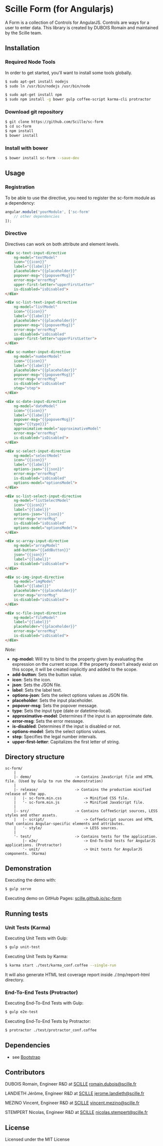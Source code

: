 # Scille Form (for Angularjs)

A Form is a collection of Controls for AngularJS. Controls are ways for a user to enter data. This library is created by DUBOIS Romain and maintained by the Scille team.


## Installation

### Required Node Tools

In order to get started, you'll want to install some tools globally.
```bash
$ sudo apt-get install nodejs
$ sudo ln /usr/bin/nodejs /usr/bin/node

$ sudo apt-get install npm
$ sudo npm install -g bower gulp coffee-script karma-cli protractor
```

### Download git repository

```bash
$ git clone https://github.com/Scille/sc-form
$ cd sc-form
$ npm install
$ bower install
```

### Install with bower

```bash
$ bower install sc-form --save-dev
```


## Usage

### Registration

To be able to use the directive, you need to register the sc-form module as a dependency:
```javascript
angular.module('yourModule', ['sc-form'
    // other dependencies
]);
```

### Directive

Directives can work on both attribute and element levels.
```html
<div sc-text-input-directive
    ng-model="textModel"
    icon="{{icon}}"
    label="{{label}}"
    placeholder="{{placeholder}}"
    popover-msg="{{popoverMsg}}"
    error-msg="errorMsg"
    upper-first-letter="upperFirstLetter"
    is-disabled="isDisabled">
</div>

<div sc-list-text-input-directive
    ng-model="listModel"
    icon="{{icon}}"
    label="{{label}}"
    placeholder="{{placeholder}}"
    popover-msg="{{popoverMsg}}"
    error-msg="errorMsg"
    is-disabled="isDisabled"
    upper-first-letter="upperFirstLetter">
</div>

<div sc-number-input-directive
    ng-model="numberModel"
    icon="{{icon}}"
    label="{{label}}"
    placeholder="{{placeholder}}"
    popover-msg="{{popoverMsg}}"
    error-msg="errorMsg"
    is-disabled="isDisabled"
    step="step">
</div>

<div sc-date-input-directive
    ng-model="dateModel"
    icon="{{icon}}"
    label="{{label}}"
    popover-msg="{{popoverMsg}}"
    type="{{type}}}"
    approximative-model="approximativeModel"
    error-msg="errorMsg"
    is-disabled="isDisabled">
</div>

<div sc-select-input-directive
    ng-model="selectModel"
    icon="{{icon}}"
    label="{{label}}"
    options-json="{{json}}"
    error-msg="errorMsg"
    is-disabled="isDisabled"
    options-model="optionsModel">
</div>

<div sc-list-select-input-directive
    ng-model="listSelectModel"
    icon="{{icon}}"
    label="{{label}}"
    options-json="{{json}}"
    error-msg="errorMsg"
    is-disabled="isDisabled"
    options-model="optionsModel">
</div>

<div sc-array-input-directive
    ng-model="arrayModel"
    add-button="{{addButton}}"
    json="{{json}}"
    label="{{label}}"
    is-disabled="isDisabled">
</div>

<div sc-img-input-directive
    ng-model="imgModel"
    label="{{label}}"
    placeholder="{{placeholder}}"
    error-msg="errorMsg"
    is-disabled="isDisabled">
</div>

<div sc-file-input-directive
    ng-model="fileModel"
    label="{{label}}"
    placeholder="{{placeholder}}"
    error-msg="errorMsg"
    is-disabled="isDisabled">
</div>
```

*Note:*
* **ng-model:** Will try to bind to the property given by evaluating the expression on the current scope. If the property doesn't already exist on this scope, it will be created implicitly and added to the scope.
* **add-button**: Sets the button value.
* **icon**: Sets the icon.
* **json**: Sets the JSON file.
* **label**: Sets the label text.
* **options-json**: Sets the select options values as JSON file.
* **placeholder**: Sets the input placeholder.
* **popover-msg**: Sets the popover message.
* **type**: Sets the input type (date or datetime-local).
* **approximative-model**: Determines if the input is an approximate date.
* **error-msg**: Sets the error message.
* **is-disabled**: Determines if the input is disabled or not.
* **options-model**: Sets the select options values.
* **step**: Specifies the legal number intervals.
* **upper-first-letter**: Capitalizes the first letter of string.

## Directory structure

```
sc-form/
    |
    |- demo/                    -> Contains JavaScript file and HTML file. (Used by Gulp to run the demonstration)
    |
    |- release/                 -> Contains the production minified release of the app.
    |   |- sc-form.min.css          -> Minified CSS file.
    |   '- sc-form.min.js           -> Minified JavaScript file.
    |
    |- src/                     -> Contains CoffeeScript sources, LESS styles and other assets.
    |   |- script/                  -> CoffeeScript sources and HTML that contains Angular-specific elements and attributes.
    |   '- style/                   -> LESS sources.
    |
    '- test/                    -> Contains tests for the application.
        |- e2e/                     -> End-To-End tests for AngularJS applications. (Protractor)
        '- unit/                    -> Unit tests for AngularJS components. (Karma)
```

## Demonstration

Executing the demo with:
```bash
$ gulp serve
```

Executing demo on GitHub Pages:
[scille.github.io/sc-form](http://scille.github.io/sc-form/)

## Running tests

### Unit Tests (Karma)

Executing Unit Tests with Gulp:
```bash
$ gulp unit-test
```

Executing Unit Tests by Karma:
```bash
$ karma start ./test/karma_conf.coffee --single-run
```

It will also generate HTML test coverage report inside ./.tmp/report-html directory.

### End-To-End Tests (Protractor)

Executing End-To-End Tests with Gulp:
```bash
$ gulp e2e-test
```

Executing End-To-End Tests by Protractor:
```bash
$ protractor ./test/protractor_conf.coffee
```

## Dependencies

* see [Bootstrap](http://getbootstrap.com/)

## Contributors

DUBOIS Romain, Engineer R&D at [SCILLE](http://scille.eu/)
<romain.dubois@scille.fr>

LANDIETH Jérôme, Engineer R&D at [SCILLE](http://scille.eu/)
<jerome.landieth@scille.fr>

MEZINO Vincent, Engineer R&D at [SCILLE](http://scille.eu)
<vincent.mezino@scille.fr>

STEMPERT Nicolas, Engineer R&D at [SCILLE](http://scille.eu)
<nicolas.stempert@scille.fr>


## License

Licensed under the MIT License
